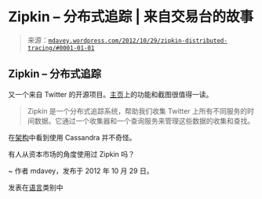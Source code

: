 <!--yml

类别：未分类

日期：2024 年 5 月 18 日 06:34:07

-->

# Zipkin – 分布式追踪 | 来自交易台的故事

> 来源：[`mdavey.wordpress.com/2012/10/29/zipkin-distributed-tracing/#0001-01-01`](https://mdavey.wordpress.com/2012/10/29/zipkin-distributed-tracing/#0001-01-01)

## Zipkin – 分布式追踪

又一个来自 Twitter 的开源项目。[主页](http://twitter.github.com/zipkin/index.html)上的功能和截图很值得一读。

> Zipkin 是一个分布式追踪系统，帮助我们收集 Twitter 上所有不同服务的时间数据。它通过一个收集器和一个查询服务来管理这些数据的收集和查找。

在[架构](http://twitter.github.com/zipkin/architecture.html)中看到使用 Cassandra 并不奇怪。

有人从资本市场的角度使用过 Zipkin 吗？

~ 作者 mdavey，发布于 2012 年 10 月 29 日。

发表在[语言](https://mdavey.wordpress.com/category/languages/)类别中
